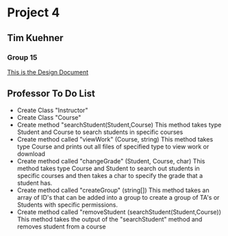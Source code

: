 # Project 4
## Tim Kuehner
### Group 15

[This is the Design Document](https://github.com/TimKuehner/twkyt7/blob/master/Miscellaneous/Requirements%20Analysis.docx)

## Professor To Do List
  * Create Class "Instructor"
  * Create Class "Course"
  * Create method "searchStudent(Student,Course)
    This method takes type Student and Course to search students in specific courses
  * Create method called "viewWork" (Course, string)
    This method takes type Course and prints out all files of specified type to view work or download
  * Create method called "changeGrade" (Student, Course, char)
    This method takes type Course and Student to search out students in specific courses and then takes a char to specify the grade that a student has.
  * Create method called "createGroup" (string[])
    This method takes an array of ID's that can be added into a group to create a group of TA's or Students with specific permissions.
  * Create method called "removeStudent (searchStudent(Student,Course))
    This method takes the output of the "searchStudent" method and removes student from a course
   
## 
